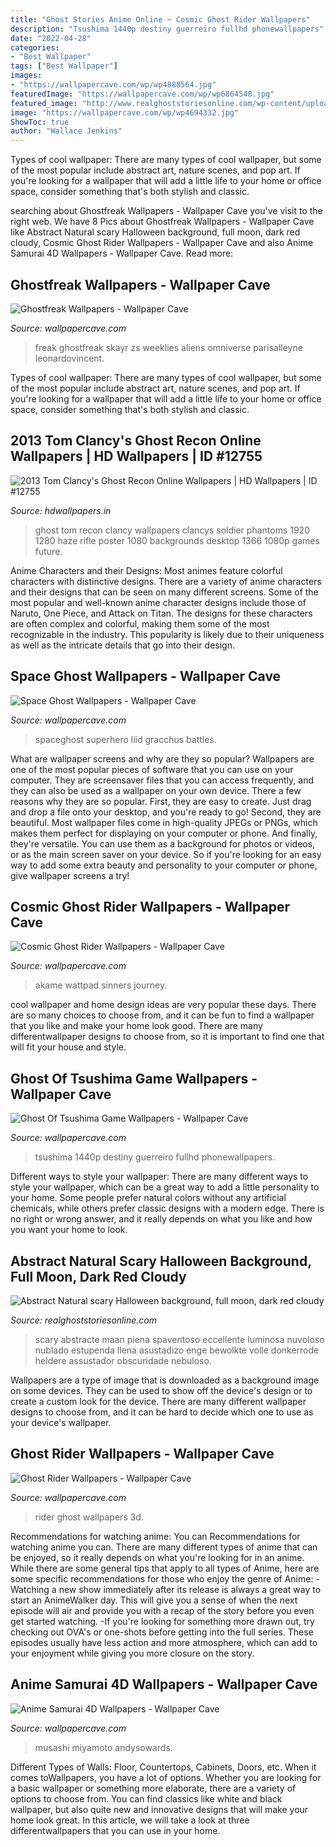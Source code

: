 ```yaml
---
title: "Ghost Stories Anime Online ~ Cosmic Ghost Rider Wallpapers"
description: "Tsushima 1440p destiny guerreiro fullhd phonewallpapers"
date: "2022-04-28"
categories:
- "Best Wallpaper"
tags: ["Best Wallpaper"]
images:
- "https://wallpapercave.com/wp/wp4888564.jpg"
featuredImage: "https://wallpapercave.com/wp/wp6864548.jpg"
featured_image: "http://www.realghoststoriesonline.com/wp-content/uploads/2020/08/nominated-natural-scary-halloween-background-full-moon-dark-red-cloudy-sky-bright-super-moon_t20_JYkR9o-2048x1366.jpg"
image: "https://wallpapercave.com/wp/wp4694332.jpg"
ShowToc: true
author: "Wallace Jenkins"
---
```



Types of cool wallpaper:
There are many types of cool wallpaper, but some of the most popular include abstract art, nature scenes, and pop art. If you're looking for a wallpaper that will add a little life to your home or office space, consider something that's both stylish and classic.

	

		
searching about Ghostfreak Wallpapers - Wallpaper Cave you've visit to the right web. We have 8 Pics about Ghostfreak Wallpapers - Wallpaper Cave like Abstract Natural scary Halloween background, full moon, dark red cloudy, Cosmic Ghost Rider Wallpapers - Wallpaper Cave and also Anime Samurai 4D Wallpapers - Wallpaper Cave. Read more:
		
    
## Ghostfreak Wallpapers - Wallpaper Cave

<img loading=lazy src="https://wallpapercave.com/wp/wp5287665.jpg" onerror="this.onerror=null;this.src='https://tse2.mm.bing.net/th?id=OIP._t9DGZPuuYMkTVRnMbqL1AHaKM&amp;pid=15.1';" alt="Ghostfreak Wallpapers - Wallpaper Cave">

_Source: wallpapercave.com_

>freak ghostfreak skayr zs weeklies aliens omniverse parisalleyne leonardovincent. 

	

Types of cool wallpaper:
There are many types of cool wallpaper, but some of the most popular include abstract art, nature scenes, and pop art. If you're looking for a wallpaper that will add a little life to your home or office space, consider something that's both stylish and classic.

    
## 2013 Tom Clancy&#039;s Ghost Recon Online Wallpapers | HD Wallpapers | ID #12755

<img loading=lazy src="http://www.hdwallpapers.in/download/2013_tom_clancys_ghost_recon_online-1600x900.jpg" onerror="this.onerror=null;this.src='https://tse3.mm.bing.net/th?id=OIP.hP3QVSNqzO3lB5YyC_TwQAHaEK&amp;pid=15.1';" alt="2013 Tom Clancy&#039;s Ghost Recon Online Wallpapers | HD Wallpapers | ID #12755">

_Source: hdwallpapers.in_

>ghost tom recon clancy wallpapers clancys soldier phantoms 1920 1280 haze rifle poster 1080 backgrounds desktop 1366 1080p games future. 

	

Anime Characters and their Designs: Most animes feature colorful characters with distinctive designs.
There are a variety of anime characters and their designs that can be seen on many different screens. Some of the most popular and well-known anime character designs include those of Naruto, One Piece, and Attack on Titan. The designs for these characters are often complex and colorful, making them some of the most recognizable in the industry. This popularity is likely due to their uniqueness as well as the intricate details that go into their design.

    
## Space Ghost Wallpapers - Wallpaper Cave

<img loading=lazy src="https://wallpapercave.com/wp/wp4888564.jpg" onerror="this.onerror=null;this.src='https://tse4.mm.bing.net/th?id=OIP.BWjRUnMVu-NOHA-yiswaSwHaKM&amp;pid=15.1';" alt="Space Ghost Wallpapers - Wallpaper Cave">

_Source: wallpapercave.com_

>spaceghost superhero liid gracchus battles. 

	

What are wallpaper screens and why are they so popular?
Wallpapers are one of the most popular pieces of software that you can use on your computer. They are screensaver files that you can access frequently, and they can also be used as a wallpaper on your own device. There a few reasons why they are so popular. First, they are easy to create. Just drag and drop a file onto your desktop, and you're ready to go! Second, they are beautiful. Most wallpaper files come in high-quality JPEGs or PNGs, which makes them perfect for displaying on your computer or phone. And finally, they're versatile. You can use them as a background for photos or videos, or as the main screen saver on your device. So if you're looking for an easy way to add some extra beauty and personality to your computer or phone, give wallpaper screens a try!

    
## Cosmic Ghost Rider Wallpapers - Wallpaper Cave

<img loading=lazy src="https://wallpapercave.com/wp/wp4694332.jpg" onerror="this.onerror=null;this.src='https://tse2.mm.bing.net/th?id=OIP.OiJZeiYs4qgnUCGHcwjdSwHaMW&amp;pid=15.1';" alt="Cosmic Ghost Rider Wallpapers - Wallpaper Cave">

_Source: wallpapercave.com_

>akame wattpad sinners journey. 

	

cool wallpaper and home design ideas are very popular these days. There are so many choices to choose from, and it can be fun to find a wallpaper that you like and make your home look good. There are many differentwallpaper designs to choose from, so it is important to find one that will fit your house and style.

    
## Ghost Of Tsushima Game Wallpapers - Wallpaper Cave

<img loading=lazy src="https://wallpapercave.com/wp/wp7828785.jpg" onerror="this.onerror=null;this.src='https://tse2.mm.bing.net/th?id=OIP.WnaHMrKhtvd1VwMbxB6DyQHaNK&amp;pid=15.1';" alt="Ghost Of Tsushima Game Wallpapers - Wallpaper Cave">

_Source: wallpapercave.com_

>tsushima 1440p destiny guerreiro fullhd phonewallpapers. 

	

Different ways to style your wallpaper:
There are many different ways to style your wallpaper, which can be a great way to add a little personality to your home. Some people prefer natural colors without any artificial chemicals, while others prefer classic designs with a modern edge. There is no right or wrong answer, and it really depends on what you like and how you want your home to look.

    
## Abstract Natural Scary Halloween Background, Full Moon, Dark Red Cloudy

<img loading=lazy src="http://www.realghoststoriesonline.com/wp-content/uploads/2020/08/nominated-natural-scary-halloween-background-full-moon-dark-red-cloudy-sky-bright-super-moon_t20_JYkR9o-2048x1366.jpg" onerror="this.onerror=null;this.src='https://tse2.mm.bing.net/th?id=OIP.ZrV6YzGtrKDTaFGv0K0agQHaE8&amp;pid=15.1';" alt="Abstract Natural scary Halloween background, full moon, dark red cloudy">

_Source: realghoststoriesonline.com_

>scary abstracte maan piena spaventoso eccellente luminosa nuvoloso nublado estupenda llena asustadizo enge bewolkte volle donkerrode heldere assustador obscuridade nebuloso. 

	

Wallpapers are a type of image that is downloaded as a background image on some devices. They can be used to show off the device's design or to create a custom look for the device. There are many different wallpaper designs to choose from, and it can be hard to decide which one to use as your device's wallpaper.

    
## Ghost Rider Wallpapers - Wallpaper Cave

<img loading=lazy src="https://wallpapercave.com/wp/fdBaPM8.jpg" onerror="this.onerror=null;this.src='https://tse4.mm.bing.net/th?id=OIP.7RGREW3nT0dr-21MLHjOEwHaFj&amp;pid=15.1';" alt="Ghost Rider Wallpapers - Wallpaper Cave">

_Source: wallpapercave.com_

>rider ghost wallpapers 3d. 

	

Recommendations for watching anime: You can
Recommendations for watching anime you can. There are many different types of anime that can be enjoyed, so it really depends on what you're looking for in an anime. While there are some general tips that apply to all types of Anime, here are some specific recommendations for those who enjoy the genre of Anime: 
-Watching a new show immediately after its release is always a great way to start an AnimeWalker day. This will give you a sense of when the next episode will air and provide you with a recap of the story before you even get started watching. 
-If you're looking for something more drawn out, try checking out OVA's or one-shots before getting into the full series. These episodes usually have less action and more atmosphere, which can add to your enjoyment while giving you more closure on the story.

    
## Anime Samurai 4D Wallpapers - Wallpaper Cave

<img loading=lazy src="https://wallpapercave.com/wp/wp6864548.jpg" onerror="this.onerror=null;this.src='https://tse2.mm.bing.net/th?id=OIP.gul0vdr86JJoXtYhZHbWagHaKe&amp;pid=15.1';" alt="Anime Samurai 4D Wallpapers - Wallpaper Cave">

_Source: wallpapercave.com_

>musashi miyamoto andysowards. 

	

Different Types of Walls: Floor, Countertops, Cabinets, Doors, etc.
When it comes toWallpapers, you have a lot of options. Whether you are looking for a basic wallpaper or something more elaborate, there are a variety of options to choose from. You can find classics like white and black wallpaper, but also quite new and innovative designs that will make your home look great. In this article, we will take a look at three differentwallpapers that you can use in your home.

